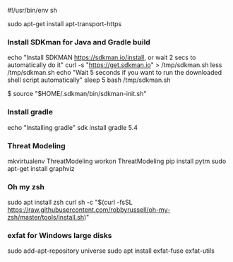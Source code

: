 #!/usr/bin/env sh

sudo apt-get install apt-transport-https

### Install SDKman for Java and Gradle build
echo "Install SDKMAN https://sdkman.io/install, or wait 2 secs to automatically do it"
curl -s "https://get.sdkman.io" > /tmp/sdkman.sh
less /tmp/sdkman.sh
echo "Wait 5 seconds if you want to run the downloaded shell script automatically"
sleep 5
bash /tmp/sdkman.sh

$ source "$HOME/.sdkman/bin/sdkman-init.sh"
### Install gradle
echo "Installing gradle"
sdk install gradle 5.4

### Threat Modeling
mkvirtualenv ThreatModeling
workon ThreatModeling
pip install pytm
sudo apt-get install graphviz


### Oh my zsh
sudo apt install zsh curl
sh -c "$(curl -fsSL https://raw.githubusercontent.com/robbyrussell/oh-my-zsh/master/tools/install.sh)"

### exfat for Windows large disks
sudo add-apt-repository universe
sudo apt install exfat-fuse exfat-utils

